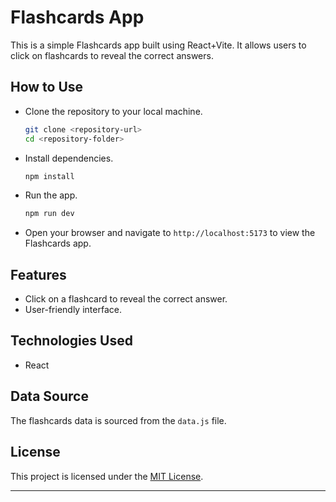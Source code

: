# Flashcards App

This is a simple Flashcards app built using React+Vite. It allows users to click on flashcards to reveal the correct answers.

## How to Use

- Clone the repository to your local machine.

    ```bash
    git clone <repository-url>
    cd <repository-folder>
    ```

- Install dependencies.

    ```bash
    npm install
    ```

- Run the app.

    ```bash
    npm run dev
    ```

- Open your browser and navigate to `http://localhost:5173` to view the Flashcards app.

## Features

- Click on a flashcard to reveal the correct answer.
- User-friendly interface.

## Technologies Used

- React

## Data Source

The flashcards data is sourced from the `data.js` file.

## License

This project is licensed under the [MIT License](LICENSE).

---
